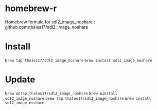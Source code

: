 # homebrew-r
Homebrew formula for sdl2_image_noshare : github.com/thales17/sdl2_image_noshare

# Install
`brew tap thales17/sdl2_image_noshare`
`brew install sdl2_image_noshare`

# Update
`brew untap thales17/sdl2_image_noshare`
`brew uinstall sdl2_image_noshare`
`brew tap thales17/sdl2_image_noshare`
`brew install sdl2_image_noshare`
